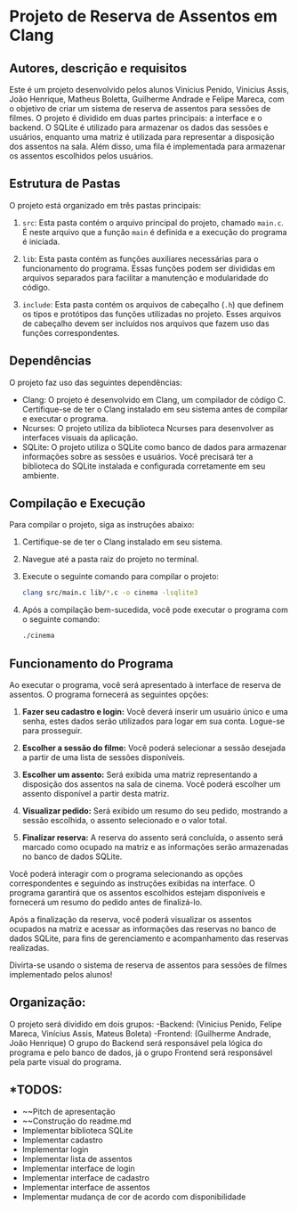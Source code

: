 # Projeto de Reserva de Assentos em Clang

## Autores, descrição e requisitos

Este é um projeto desenvolvido pelos alunos Vinicius Penido, Vinicius Assis, João Henrique, Matheus Boletta, Guilherme Andrade e Felipe Mareca, com o objetivo de criar um sistema de reserva de assentos para sessões de filmes. 
O projeto é dividido em duas partes principais: a interface e o backend. O SQLite é utilizado para armazenar os dados das sessões e usuários, enquanto uma matriz é utilizada para representar a disposição dos assentos na sala. 
Além disso, uma fila é implementada para armazenar os assentos escolhidos pelos usuários.

## Estrutura de Pastas

O projeto está organizado em três pastas principais:

1. `src`: Esta pasta contém o arquivo principal do projeto, chamado `main.c`. É neste arquivo que a função `main` é definida e a execução do programa é iniciada.

2. `lib`: Esta pasta contém as funções auxiliares necessárias para o funcionamento do programa. Essas funções podem ser divididas em arquivos separados para facilitar a manutenção e modularidade do código.

3. `include`: Esta pasta contém os arquivos de cabeçalho (`.h`) que definem os tipos e protótipos das funções utilizadas no projeto. Esses arquivos de cabeçalho devem ser incluídos nos arquivos que fazem uso das funções correspondentes.

## Dependências

O projeto faz uso das seguintes dependências:

- Clang: O projeto é desenvolvido em Clang, um compilador de código C. Certifique-se de ter o Clang instalado em seu sistema antes de compilar e executar o programa.
- Ncurses: O projeto utiliza da biblioteca Ncurses para desenvolver as interfaces visuais da aplicação.
- SQLite: O projeto utiliza o SQLite como banco de dados para armazenar informações sobre as sessões e usuários. Você precisará ter a biblioteca do SQLite instalada e configurada corretamente em seu ambiente.

## Compilação e Execução

Para compilar o projeto, siga as instruções abaixo:

1. Certifique-se de ter o Clang instalado em seu sistema.

2. Navegue até a pasta raiz do projeto no terminal.

3. Execute o seguinte comando para compilar o projeto:

   ```bash
   clang src/main.c lib/*.c -o cinema -lsqlite3
   ```
  
4. Após a compilação bem-sucedida, você pode executar o programa com o seguinte comando:

    ```bash
   ./cinema
    ```
## Funcionamento do Programa

Ao executar o programa, você será apresentado à interface de reserva de assentos. O programa fornecerá as seguintes opções:

1. **Fazer seu cadastro e login:** Você deverá inserir um usuário único e uma senha, estes dados serão utilizados para logar em sua conta. Logue-se para prosseguir.

2. **Escolher a sessão do filme:** Você poderá selecionar a sessão desejada a partir de uma lista de sessões disponíveis.

3. **Escolher um assento:** Será exibida uma matriz representando a disposição dos assentos na sala de cinema. Você poderá escolher um assento disponível a partir desta matriz.

4. **Visualizar pedido:** Será exibido um resumo do seu pedido, mostrando a sessão escolhida, o assento selecionado e o valor total.

5. **Finalizar reserva:** A reserva do assento será concluída, o assento será marcado como ocupado na matriz e as informações serão armazenadas no banco de dados SQLite.

Você poderá interagir com o programa selecionando as opções correspondentes e seguindo as instruções exibidas na interface. O programa garantirá que os assentos escolhidos estejam disponíveis e fornecerá um resumo do pedido antes de finalizá-lo.

Após a finalização da reserva, você poderá visualizar os assentos ocupados na matriz e acessar as informações das reservas no banco de dados SQLite, para fins de gerenciamento e acompanhamento das reservas realizadas.

Divirta-se usando o sistema de reserva de assentos para sessões de filmes implementado pelos alunos!

## Organização:

O projeto será dividido em dois grupos:
-Backend: (Vinicius Penido, Felipe Mareca, Vinícius Assis, Mateus Boleta)
-Frontend: (Guilherme Andrade, João Henrique)
O grupo do Backend será responsável pela lógica do programa e pelo banco de dados, já o grupo Frontend será responsável pela parte visual do programa.


## *TODOS:

- ~~Pitch de apresentação
- ~~Construção do readme.md
- Implementar biblioteca SQLite
- Implementar cadastro
- Implementar login
- Implementar lista de assentos
- Implementar interface de login
- Implementar interface de cadastro
- Implementar interface de assentos
- Implementar mudança de cor de acordo com disponibilidade
